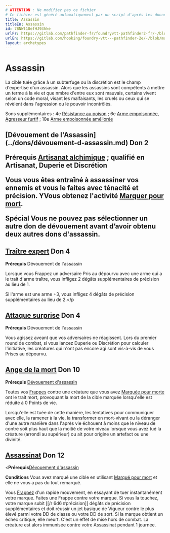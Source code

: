 ```yaml
---
# ATTENTION : Ne modifiez pas ce fichier
# Ce fichier est généré automatiquement par un script d'après les données du module Foundry VTT officiel et de sa traduction
title: Assassin
titleEn: Assassin
id: 7BNWl18efHJ93hke
urlFr: https://gitlab.com/pathfinder-fr/foundryvtt-pathfinder2-fr/-/blob/master/data/archetypes/7BNWl18efHJ93hke.htm
urlEn: https://gitlab.com/hooking/foundry-vtt---pathfinder-2e/-/blob/master/packs/data/archetypes.db/assassin.json
layout: archetypes
---
```

# Assassin

La cible tuée grâce à un subterfuge ou la discrétion est le champ d'expertise d'un assassin. Alors que les assassins sont compétents à mettre un terme à la vie et que nmbre d'entre eux sont mauvais, certains vivent selon un code moral, visant les malfaisants, les cruels ou ceux qui se révèlent dans l'agression ou le pouvoir incontrôlés.

Sons supplémentaires : 4e [Résistance au poison](../dons/résistance-au-poison.md) ; 6e [Arme empoisonnée](../dons/arme-empoisonnée.md), [Agresseur furtif](../dons/agresseur-furtif.md) ; 10e [Arme empoisonnée améliorée](../dons/arme-empoisonnée-améliorée.md)

<h2 style="text-align: left;">[Dévouement de l'Assassin](../dons/dévouement-d-assassin.md) Don 2

**Prérequis** [Artisanat alchimique](../dons/artisanat-alchimique.md) ; qualifié en Artisanat, Duperie et Discrétion

Vous vous êtes entraîné à assassiner vos ennemis et vous le faites avec ténacité et précision. YVous obtenez l'activité [Marquer pour mort](../actions/marquer-pour-mort.md).

**Spécial** Vous ne pouvez pas sélectionner un autre don de dévouement avant d’avoir obtenu deux autres dons d'assassin.
 
## [Traître expert](../dons/traître-expert.md) Don 4

**Prérequis** Dévouement de l'assassin

Lorsque vous <a class="entity-link" data-pack="pf2e.actionspf2e" data-id="VjxZFuUXrCU94MWR" draggable="true">Frappez</a> un adversaire <a class="entity-link" data-pack="pf2e.conditionitems" data-id="AJh5ex99aV6VTggg" draggable="true"><i class="fas fa-book-open"></i>Pris au dépourvu</a> avec une arme qui a le trait d'arme traître, vous infligez 2 dégâts supplémentaires de précision au lieu de 1.

Si l'arme est une arme +3, vous infligez 4 dégâts de précision supplémentaires au lieu de 2.</p
## [Attaque surprise](../dons/attaque-surprise.md) Don 4

**Prérequis** Dévouement de l'assassin

Vous agissez aveant que vos adversaires ne réagissent. Lors du premier round de combat, si vous lancez Duperie ou Discrétion pour calculer l'initiative, les créatures qui n'ont pas encore agi sont vis-à-vis de vous <a class="entity-link" data-pack="pf2e.conditionitems" data-id="AJh5ex99aV6VTggg" draggable="true"><i class="fas fa-book-open"></i>Prises au dépourvu</a>.

## [Ange de la mort](../dons/ange-de-la-mort.md) Don 10

**Prérequis** [Dévouement d'assassin](../dons/dévouement-d-assassin.md)

Toutes vos [Frappes](../actions/frapper.md) contre une créature que vous avez [Marquée pour morte](../actions/marquer-pour-mort.md) ont le trait mort, provoquant la mort de la cible marquée lorsqu'elle est réduite à 0 Points de vie.

Lorsqu'elle est tuée de cette manière, les tentatives pour communiquer avec elle, la ramener à la vie, la transformer en mort-vivant ou la déranger d'une autre manière dans l'après vie échouent à moins que le niveau de contre soit plus haut que la moitié de votre niveau lorsque vous avez tué la créature (arrondi au supérieur) ou ait pour origine un artefact ou une divinité.

## [Assassinat](../dons/assassinat.md) Don 12

<**Prérequis**[Dévouement d'assassin](../dons/dévouement-d-assassin.md)

**Conditions** Vous avez marqué une cible en utilisant [Marqué pour mort](../actions/marquer-pour-mort.md) et elle ne vous a pas du tout remarqué.

Vous [Frappez](../actions/frapper.md) d'un rapide mouvement, en essayant de tuer instantanément votre marque. Faites une Frappe contre votre marque. Si vous la touchez, votre marque subit [[/r 6d6 #précision]] dégâts de précision supplémentaires et doit réussir un jet basique de Vigueur contre le plus élevé parmi votre DD de classe ou votre DD de sort. Si la marque obtient un échec critique, elle meurt. C'est un effet de mise hors de combat. La créature est alors immunisée contre votre Assassinat pendant 1 journée.
